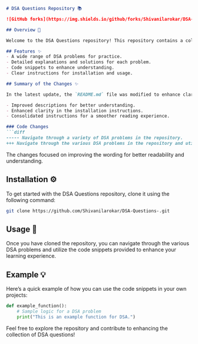 ```markdown
# DSA Questions Repository 📚

![GitHub forks](https://img.shields.io/github/forks/Shivanilarokar/DSA-Questions-)

## Overview 🌟

Welcome to the DSA Questions repository! This repository contains a collection of data structures and algorithms (DSA) problems designed to help you enhance your coding skills.

## Features ✨
- A wide range of DSA problems for practice.
- Detailed explanations and solutions for each problem.
- Code snippets to enhance understanding.
- Clear instructions for installation and usage.

## Summary of the Changes ✨

In the latest update, the `README.md` file was modified to enhance clarity and streamline the wording for better readability. Here are the key changes made:

- Improved descriptions for better understanding.
- Enhanced clarity in the installation instructions.
- Consolidated instructions for a smoother reading experience.

### Code Changes
```diff
----- Navigate through a variety of DSA problems in the repository.
+++ Navigate through the various DSA problems in the repository and utilize the code snippets provided.
```

The changes focused on improving the wording for better readability and understanding.

## Installation ⚙️

To get started with the DSA Questions repository, clone it using the following command:

```bash
git clone https://github.com/Shivanilarokar/DSA-Questions-.git
```

## Usage 🚀

Once you have cloned the repository, you can navigate through the various DSA problems and utilize the code snippets provided to enhance your learning experience.

## Example 💡

Here’s a quick example of how you can use the code snippets in your own projects:

```python
def example_function():
    # Sample logic for a DSA problem
    print("This is an example function for DSA.")
```

Feel free to explore the repository and contribute to enhancing the collection of DSA questions!
```